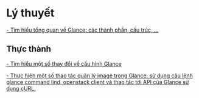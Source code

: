 # Lý thuyết

[- Tìm hiểu tổng quan về Glance: các thành phần, cấu trúc, ...](./1.Tim_hieu_Glance_trong_Openstack.md)

## Thực thành

[- Tìm hiểu một số thay đổi về cấu hình Glance](./2.Mot_so_cau_hinh_Glance.md)

[- Thực hiện một số thao tác quản lý image trong Glance: sử dụng câu lệnh glance command lind, openstack client và thao tác tới API của Glance sử dụng cURL.](./3.Cac_thao_tac_su_dung_Glance.md)





